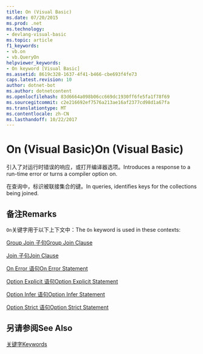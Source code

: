 ```yaml
---
title: On (Visual Basic)
ms.date: 07/20/2015
ms.prod: .net
ms.technology:
- devlang-visual-basic
ms.topic: article
f1_keywords:
- vb.on
- vb.QueryOn
helpviewer_keywords:
- On keyword [Visual Basic]
ms.assetid: 8619c328-1637-4f41-b466-cbe693f4fe73
caps.latest.revision: 10
author: dotnet-bot
ms.author: dotnetcontent
ms.openlocfilehash: 83d6664a098b06cc669dc1930ff6fe5fa1f78f69
ms.sourcegitcommit: c2e216692ef7576a213ae16af2377cd98d1a67fa
ms.translationtype: MT
ms.contentlocale: zh-CN
ms.lasthandoff: 10/22/2017
---
```

# <a name="on-visual-basic"></a><span data-ttu-id="57569-102">On (Visual Basic)</span><span class="sxs-lookup"><span data-stu-id="57569-102">On (Visual Basic)</span></span>
<span data-ttu-id="57569-103">引入了对运行时错误的响应，或打开编译器选项。</span><span class="sxs-lookup"><span data-stu-id="57569-103">Introduces a response to a run-time error or turns a compiler option on.</span></span>  
  
 <span data-ttu-id="57569-104">在查询中，标识被联接集合的键。</span><span class="sxs-lookup"><span data-stu-id="57569-104">In queries, identifies keys for the collections being joined.</span></span>  
  
## <a name="remarks"></a><span data-ttu-id="57569-105">备注</span><span class="sxs-lookup"><span data-stu-id="57569-105">Remarks</span></span>  
 <span data-ttu-id="57569-106">`On`关键字用于以下上下文中：</span><span class="sxs-lookup"><span data-stu-id="57569-106">The `On` keyword is used in these contexts:</span></span>  
  
 [<span data-ttu-id="57569-107">Group Join 子句</span><span class="sxs-lookup"><span data-stu-id="57569-107">Group Join Clause</span></span>](../../visual-basic/language-reference/queries/group-join-clause.md)  
  
 [<span data-ttu-id="57569-108">Join 子句</span><span class="sxs-lookup"><span data-stu-id="57569-108">Join Clause</span></span>](../../visual-basic/language-reference/queries/join-clause.md)  
  
 [<span data-ttu-id="57569-109">On Error 语句</span><span class="sxs-lookup"><span data-stu-id="57569-109">On Error Statement</span></span>](../../visual-basic/language-reference/statements/on-error-statement.md)  
  
 [<span data-ttu-id="57569-110">Option Explicit 语句</span><span class="sxs-lookup"><span data-stu-id="57569-110">Option Explicit Statement</span></span>](../../visual-basic/language-reference/statements/option-explicit-statement.md)  
  
 [<span data-ttu-id="57569-111">Option Infer 语句</span><span class="sxs-lookup"><span data-stu-id="57569-111">Option Infer Statement</span></span>](../../visual-basic/language-reference/statements/option-infer-statement.md)  
  
 [<span data-ttu-id="57569-112">Option Strict 语句</span><span class="sxs-lookup"><span data-stu-id="57569-112">Option Strict Statement</span></span>](../../visual-basic/language-reference/statements/option-strict-statement.md)  
  
## <a name="see-also"></a><span data-ttu-id="57569-113">另请参阅</span><span class="sxs-lookup"><span data-stu-id="57569-113">See Also</span></span>  
 [<span data-ttu-id="57569-114">关键字</span><span class="sxs-lookup"><span data-stu-id="57569-114">Keywords</span></span>](../../visual-basic/language-reference/keywords/index.md)
